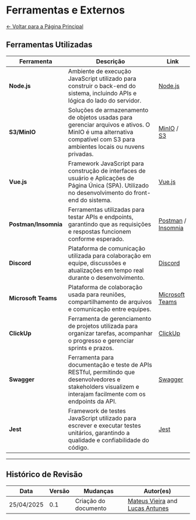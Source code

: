 # Ferramentas e Externos

[← Voltar para a Página Principal](../index.md)

## Ferramentas Utilizadas

| Ferramenta           | Descrição                                                                                                                                                           | Link                                                                                   |
| -------------------- | ------------------------------------------------------------------------------------------------------------------------------------------------------------------- | -------------------------------------------------------------------------------------- |
| **Node.js**          | Ambiente de execução JavaScript utilizado para construir o back-end do sistema, incluindo APIs e lógica do lado do servidor.                                        | [Node.js](https://nodejs.org/)                                                         |
| **S3/MinIO**         | Soluções de armazenamento de objetos usadas para gerenciar arquivos e ativos. O MinIO é uma alternativa compatível com S3 para ambientes locais ou nuvens privadas. | [MinIO](https://min.io/) / [S3](https://aws.amazon.com/s3/)                            |
| **Vue.js**           | Framework JavaScript para construção de interfaces de usuário e Aplicações de Página Única (SPA). Utilizado no desenvolvimento do front-end do sistema.             | [Vue.js](https://vuejs.org/)                                                           |
| **Postman/Insomnia** | Ferramentas utilizadas para testar APIs e endpoints, garantindo que as requisições e respostas funcionem conforme esperado.                                         | [Postman](https://www.postman.com/) / [Insomnia](https://insomnia.rest/)               |
| **Discord**          | Plataforma de comunicação utilizada para colaboração em equipe, discussões e atualizações em tempo real durante o desenvolvimento.                                  | [Discord](https://discord.com/)                                                        |
| **Microsoft Teams**  | Plataforma de colaboração usada para reuniões, compartilhamento de arquivos e comunicação entre equipes.                                                            | [Microsoft Teams](https://www.microsoft.com/en-us/microsoft-teams/group-chat-software) |
| **ClickUp**          | Ferramenta de gerenciamento de projetos utilizada para organizar tarefas, acompanhar o progresso e gerenciar sprints e prazos.                                      | [ClickUp](https://clickup.com/)                                                        |
| **Swagger**          | Ferramenta para documentação e teste de APIs RESTful, permitindo que desenvolvedores e stakeholders visualizem e interajam facilmente com os endpoints da API.      | [Swagger](https://swagger.io/)                                                         |
| **Jest**             | Framework de testes JavaScript utilizado para escrever e executar testes unitários, garantindo a qualidade e confiabilidade do código.                              | [Jest](https://jestjs.io/)                                                             |

---

## Histórico de Revisão

| Data       | Versão | Mudanças             | Autor(es)                                                                                         |
| ---------- | ------ | -------------------- | ------------------------------------------------------------------------------------------------- |
| 25/04/2025 | 0.1    | Criação do documento | [Mateus Vieira](https://github.com/matix0) and [Lucas Antunes](https://github.com/LucasGSAntunes) |

